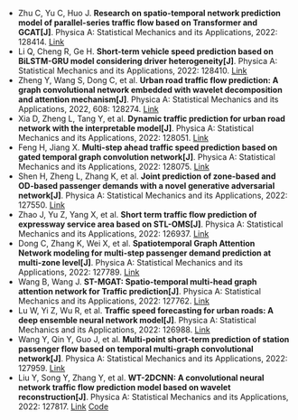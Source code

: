 * Zhu C, Yu C, Huo J. <b>Research on spatio-temporal network prediction model of parallel-series traffic flow based on Transformer and GCAT[J]</b>. Physica A: Statistical Mechanics and its Applications, 2022: 128414. [Link](https://www.sciencedirect.com/science/article/pii/S0378437122009724)
* Li Q, Cheng R, Ge H. <b>Short-term vehicle speed prediction based on BiLSTM-GRU model considering driver heterogeneity[J]</b>. Physica A: Statistical Mechanics and its Applications, 2022: 128410. [Link](https://www.sciencedirect.com/science/article/pii/S0378437122009682)
* Zheng Y, Wang S, Dong C, et al. <b>Urban road traffic flow prediction: A graph convolutional network embedded with wavelet decomposition and attention mechanism[J]</b>. Physica A: Statistical Mechanics and its Applications, 2022, 608: 128274. [Link](https://www.sciencedirect.com/science/article/pii/S0378437122008329)
* Xia D, Zheng L, Tang Y, et al. <b>Dynamic traffic prediction for urban road network with the interpretable model[J]</b>. Physica A: Statistical Mechanics and its Applications, 2022: 128051. [Link](https://www.sciencedirect.com/science/article/pii/S0378437122006562)
* Feng H, Jiang X. <b>Multi-step ahead traffic speed prediction based on gated temporal graph convolution network[J]</b>. Physica A: Statistical Mechanics and its Applications, 2022: 128075. [Link](https://www.sciencedirect.com/science/article/pii/S0378437122006689)
* Shen H, Zheng L, Zhang K, et al. <b>Joint prediction of zone-based and OD-based passenger demands with a novel generative adversarial network[J]</b>. Physica A: Statistical Mechanics and its Applications, 2022: 127550. [Link](https://www.sciencedirect.com/science/article/pii/S0378437122003831)
* Zhao J, Yu Z, Yang X, et al. <b>Short term traffic flow prediction of expressway service area based on STL-OMS[J]</b>. Physica A: Statistical Mechanics and its Applications, 2022: 126937. [Link](https://www.sciencedirect.com/science/article/pii/S0378437122000516)
* Dong C, Zhang K, Wei X, et al. <b>Spatiotemporal Graph Attention Network modeling for multi-step passenger demand prediction at multi-zone level[J]</b>. Physica A: Statistical Mechanics and its Applications, 2022: 127789. [Link](https://www.sciencedirect.com/science/article/pii/S0378437122005209)
* Wang B, Wang J. <b>ST-MGAT: Spatio-temporal multi-head graph attention network for Traffic prediction[J]</b>. Physica A: Statistical Mechanics and its Applications, 2022: 127762. [Link](https://www.sciencedirect.com/science/article/pii/S0378437122005076)
* Lu W, Yi Z, Wu R, et al. <b>Traffic speed forecasting for urban roads: A deep ensemble neural network model[J]</b>. Physica A: Statistical Mechanics and its Applications, 2022: 126988. [Link](https://www.sciencedirect.com/science/article/pii/S0378437122000760)
* Wang Y, Qin Y, Guo J, et al. <b>Multi-point short-term prediction of station passenger flow based on temporal multi-graph convolutional network[J]</b>. Physica A: Statistical Mechanics and its Applications, 2022: 127959. [Link](https://www.sciencedirect.com/science/article/pii/S0378437122006069)
* Liu Y, Song Y, Zhang Y, et al. <b>WT-2DCNN: A convolutional neural network traffic flow prediction model based on wavelet reconstruction[J]</b>. Physica A: Statistical Mechanics and its Applications, 2022: 127817. [Link](https://www.sciencedirect.com/science/article/pii/S0378437122005349) [Code](https://github.com/songyaolun/WT-2DCNN)